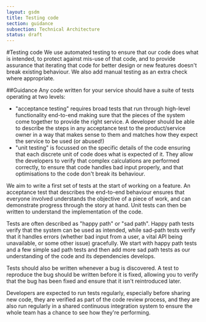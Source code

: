 ```yaml
---
layout: gsdm
title: Testing code
section: guidance
subsection: Technical Architecture
status: draft
---
```

    
#Testing code
We use automated testing to ensure that our code does what is intended, to protect against mis-use of that code, and to provide assurance that iterating that code for better design or new features doesn't break existing behaviour. We also add manual testing as an extra check where appropriate.

##Guidance
Any code written for your service should have a suite of tests operating at two levels:
* "acceptance testing" requires broad tests that run through high-level functionality end-to-end making sure that the pieces of the system come together to provide the right service. A developer should be able to describe the steps in any acceptance test to the product/service owner in a way that makes sense to them and matches how they expect the service to be used (or abused!)
* "unit testing" is focussed on the specific details of the code ensuring that each discrete unit of code does what is expected of it. They allow the developers to verify that complex calculations are performed correctly, to ensure that code handles bad input properly, and that optimisations to the code don't break its behaviour.

We aim to write a first set of tests at the start of working on a feature. An acceptance test that describes the end-to-end behaviour ensures that everyone involved understands the objective of a piece of work, and can demonstrate progress through the story at hand. Unit tests can then be written to understand the implementation of the code.

Tests are often described as "happy path" or "sad path". Happy path tests verify that the system can be used as intended, while sad-path tests verify that it handles errors (whether bad input from a user, a vital API being unavailable, or some other issue) gracefully. We start with happy path tests and a few simple sad path tests and then add more sad path tests as our understanding of the code and its dependencies develops.

Tests should also be written whenever a bug is discovered. A test to reproduce the bug should be written before it is fixed, allowing you to verify that the bug has been fixed and ensure that it isn't reintroduced later.

Developers are expected to run tests regularly, especially before sharing new code, they are verified as part of the code review process, and they are also run regularly in a shared continuous integration system to ensure the whole team has a chance to see how they're performing.
